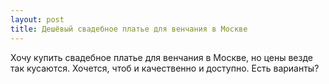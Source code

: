 ```yaml
---
layout: post 
title: Дешёвый свадебное платье для венчания в Москве 
--- 
```

Хочу купить свадебное платье для венчания в Москве, но цены везде так кусаются. Хочется, чтоб и качественно и доступно. Есть варианты?
